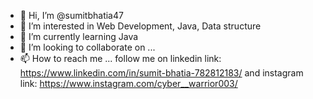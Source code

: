 - 👋 Hi, I’m @sumitbhatia47
- 👀 I’m interested in Web Development,  Java, Data structure
- 🌱 I’m currently learning Java
- 💞️ I’m looking to collaborate on ...
- 📫 How to reach me ... follow me on linkedin link: https://www.linkedin.com/in/sumit-bhatia-782812183/ and instagram link: https://www.instagram.com/cyber__warrior003/

<!---
sumitbhatia47/sumitbhatia47 is a ✨ special ✨ repository because its `README.md` (this file) appears on your GitHub profile.
You can click the Preview link to take a look at your changes.
--->
